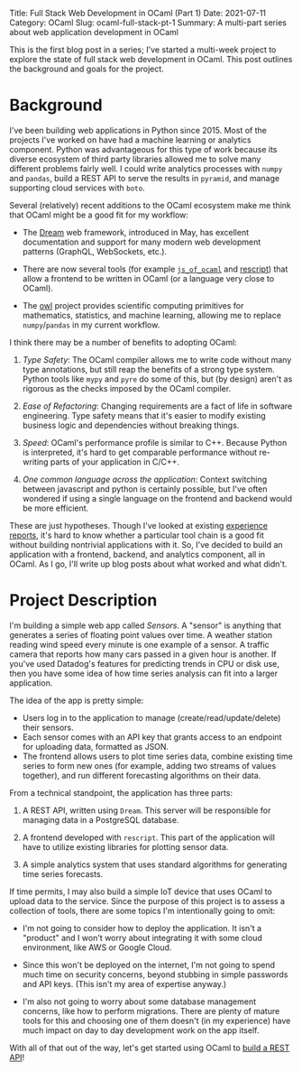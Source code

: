 Title: Full Stack Web Development in OCaml (Part 1)
Date: 2021-07-11
Category: OCaml
Slug: ocaml-full-stack-pt-1
Summary: A multi-part series about web application development in OCaml

This is the first blog post in a series; I've started a multi-week
project to explore the state of full stack web development in
OCaml. This post outlines the background and goals for the project.

# Background

I've been building web applications in Python since 2015. Most of the
projects I've worked on have had a machine learning or analytics
component. Python was advantageous for this type of work because its
diverse ecosystem of third party libraries allowed me to solve many
different problems fairly well. I could write analytics processes with
`numpy` and `pandas`, build a REST API to serve the results in
`pyramid`, and manage supporting cloud services with `boto`.

Several (relatively) recent additions to the OCaml ecosystem make me
think that OCaml might be a good fit for my workflow:

- The [Dream](https://aantron.github.io/dream/) web
framework, introduced in May, has excellent documentation and support
for many modern web development patterns (GraphQL, WebSockets, etc.).

- There are now several tools (for example
[`js_of_ocaml`](https://github.com/ocsigen/js_of_ocaml) and
[rescript](https://rescript-lang.org/)) that allow a frontend to be
written in OCaml (or a language very close to OCaml).

- The [owl](https://ocaml.xyz/) project provides scientific computing
primitives for mathematics, statistics, and machine learning, allowing
me to replace `numpy`/`pandas` in my current workflow.

I think there may be a number of benefits to adopting OCaml:

1. *Type Safety*: The OCaml compiler allows me to write code without
   many type annotations, but still reap the benefits of a strong type
   system. Python tools like `mypy` and `pyre` do some of this, but
   (by design) aren't as rigorous as the checks imposed by the OCaml
   compiler.

2. *Ease of Refactoring*: Changing requirements are a fact of life in
   software engineering. Type safety means that it's easier to modify
   existing business logic and dependencies without breaking things.

3. *Speed*: OCaml's performance profile is similar to C++. Because
   Python is interpreted, it's hard to get comparable performance
   without re-writing parts of your application in C/C++.

4. *One common language across the application*: Context switching
   between javascript and python is certainly possible, but I've often
   wondered if using a single language on the frontend and backend
   would be more efficient.

These are just hypotheses. Though I've looked at existing [experience
reports](https://roscidus.com/blog/blog/2014/06/06/python-to-ocaml-retrospective/),
it's hard to know whether a particular tool chain is a good fit
without building nontrivial applications with it. So, I've decided to
build an application with a frontend, backend, and analytics
component, all in OCaml. As I go, I'll write up blog posts about what
worked and what didn't.

# Project Description

I'm building a simple web app called _Sensors_. A "sensor" is anything
that generates a series of floating point values over time. A weather
station reading wind speed every minute is one example of a sensor. A
traffic camera that reports how many cars passed in a given hour is
another. If you've used Datadog's features for predicting trends in
CPU or disk use, then you have some idea of how time series analysis
can fit into a larger application.

The idea of the app is pretty simple:

- Users log in to the application to manage
  (create/read/update/delete) their sensors.
- Each sensor comes with an API key that grants access to an endpoint
  for uploading data, formatted as JSON.
- The frontend allows users to plot time series data, combine existing
  time series to form new ones (for example, adding two streams of
  values together), and run different forecasting algorithms on their
  data.

From a technical standpoint, the application has three parts:

1. A REST API, written using `Dream`. This server will be responsible
   for managing data in a PostgreSQL database.

2. A frontend developed with `rescript`. This part of the application
   will have to utilize existing libraries for plotting sensor data.

3. A simple analytics system that uses standard algorithms for
   generating time series forecasts.

If time permits, I may also build a simple IoT device that uses OCaml
to upload data to the service. Since the purpose of this project is to
assess a collection of tools, there are some topics I'm intentionally
going to omit:

- I'm not going to consider how to deploy the application. It isn't a
  "product" and I won't worry about integrating it with some cloud
  environment, like AWS or Google Cloud.

- Since this won't be deployed on the internet, I'm not going to spend
  much time on security concerns, beyond stubbing in simple passwords
  and API keys. (This isn't my area of expertise anyway.)

- I'm also not going to worry about some database management concerns,
  like how to perform migrations. There are plenty of mature tools for
  this and choosing one of them doesn't (in my experience) have much
  impact on day to day development work on the app itself.

With all of that out of the way, let's get started using OCaml to
[build a REST API]({filename}/ocaml-fullstack-pt2.md)!
